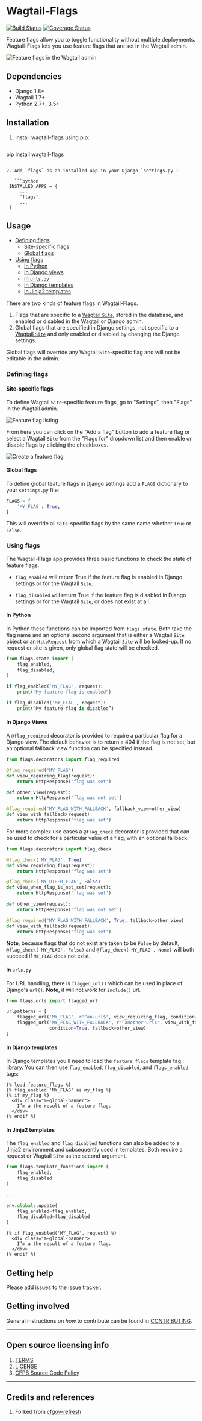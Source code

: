 # Wagtail-Flags

[![Build Status](https://travis-ci.org/cfpb/wagtail-flags.svg?branch=master)](https://travis-ci.org/cfpb/wagtail-flags)
[![Coverage Status](https://coveralls.io/repos/github/cfpb/wagtail-flags/badge.svg?branch=master)](https://coveralls.io/github/cfpb/wagtail-flags?branch=master)

Feature flags allow you to toggle functionality without multiple deployments. Wagtail-Flags lets you use feature flags that are set in the Wagtail admin.

![Feature flags in the Wagtail admin](screenshot_list.png)


## Dependencies

- Django 1.8+
- Wagtail 1.7+
- Python 2.7+, 3.5+


## Installation

1. Install wagtail-flags using pip:

   ```shell
pip install wagtail-flags
```

2. Add `flags` as an installed app in your Django `settings.py`:

   ```python
 INSTALLED_APPS = (
     ...
     'flags',
     ...
 )
```

## Usage

- [Defining flags](#defining-flags)
  - [Site-specific flags](#site-specific-flags)
  - [Global flags](#global-flags)
- [Using flags](#using-flags)
  - [In Python](#in-python)
  - [In Django views](#in-django-views)
  - [In `urls.py`](#in-urlspy)
  - [In Django templates](#in-django-templates)
  - [In Jinja2 templates](#in-jinja2-templates)


There are two kinds of feature flags in Wagtail-Flags.

1. Flags that are specific to a [Wagtail `Site`](http://docs.wagtail.io/en/stable/reference/pages/model_reference.html#site), stored in the database, and enabled or disabled in the Wagtail or Django admin.
2. Global flags that are specified in Django settings, not specific to a [Wagtail `Site`](http://docs.wagtail.io/en/stable/reference/pages/model_reference.html#site) and only enabled or disabled by changing the Django settings.

Global flags will override any Wagtail `Site`-specific flag and will not be editable in the admin.

### Defining flags

#### Site-specific flags

To define Wagtail `Site`-specific feature flags, go to "Settings", then "Flags" in the Wagtail admin.

![Feature flag listing](screenshot_list.png)

From here you can click on the "Add a flag" button to add a feature flag or select a Wagtail `Site` from the "Flags for" dropdown list and then enable or disable flags by clicking the checkboxes.

![Create a feature flag](screenshot_create.png)

#### Global flags

To define global feature flags in Django settings add a `FLAGS` dictionary to your `settings.py` file:

```python
FLAGS = {
    'MY_FLAG': True,
}
```

This will override all `Site`-specific flags by the same name whether `True` or `False`.

### Using flags

The Wagtail-Flags app provides three basic functions to check the state of feature flags.

- `flag_enabled` will return True if the feature flag is enabled in Django settings or for the Wagtail `Site`.

- `flag_disabled` will return True if the feature flag is disabled in Django settings or for the Wagtail `Site`, or does not exist at all.

#### In Python

In Python these functions can be imported from `flags.state`. Both take the flag name and an optional second argument that is either a Wagtail `Site` object or an `HttpRequest` from which a Wagtail `Site` will be looked-up. If no request or site is given, only global flag state will be checked.

```python
from flags.state import (
    flag_enabled,
    flag_disabled,
)

if flag_enabled('MY_FLAG', request):
	print("My feature flag is enabled")

if flag_disabled('MY_FLAG', request):
	print(“My feature flag is disabled”)
```

#### In Django Views

A `@flag_required` decorator is provided to require a particular flag for a Django view. The default behavior is to return a 404 if the flag is not set, but an optional fallback view function can be specified instead.

```python
from flags.decorators import flag_required

@flag_required('MY_FLAG')
def view_requiring_flag(request):
    return HttpResponse('flag was set')

def other_view(request):
    return HttpResponse('flag was not set')

@flag_required('MY_FLAG_WITH_FALLBACK', fallback_view=other_view)
def view_with_fallback(request):
    return HttpResponse('flag was set')
```

For more complex use cases a `@flag_check` decorator is provided that can be used to check for a particular value of a flag, with an optional fallback.

```python
from flags.decorators import flag_check

@flag_check('MY_FLAG', True)
def view_requiring_flag(request):
    return HttpResponse('flag was set')

@flag_check('MY_OTHER_FLAG', False)
def view_when_flag_is_not_set(request):
    return HttpResponse('flag was set')

def other_view(request):
    return HttpResponse('flag was not set')

@flag_required('MY_FLAG_WITH_FALLBACK', True, fallback=other_view)
def view_with_fallback(request):
    return HttpResponse('flag was set')
```

**Note**, because flags that do not exist are taken to be `False` by default, `@flag_check('MY_FLAG', False)` and `@flag_check('MY_FLAG', None)` will both succeed if `MY_FLAG` does not exist.

#### In `urls.py`

For URL handling, there is `flagged_url()` which can be used in place of Django's `url()`. **Note**, it will not work for `include()` url.

```python
from flags.urls import flagged_url

urlpatterns = [
    flagged_url('MY_FLAG', r'^an-url$', view_requiring_flag, condition=True),
    flagged_url('MY_FLAG_WITH_FALLBACK', r'^another-url$', view_with_fallback,
                condition=True, fallback=other_view)
]

```

#### In Django templates

In Django templates you'll need to load the `feature_flags` template tag library. You can then use `flag_enabled`, `flag_disabled`, and `flags_enabled` tags:

```django
{% load feature_flags %}
{% flag_enabled 'MY_FLAG' as my_flag %}
{% if my_flag %}
  <div class="m-global-banner">
    I’m a the result of a feature flag.   
  </div>
{% endif %}
```


#### In Jinja2 templates

The `flag_enabled` and `flag_disabled` functions can also be added to a Jinja2 environment and subsequently used in templates. Both require a request or Wagtail `Site` as the second argument.

```python
from flags.template_functions import (
    flag_enabled,
    flag_disabled
)

...

env.globals.update(
    flag_enabled=flag_enabled,
    flag_disabled=flag_disabled
)
```

```jinja
{% if flag_enabled('MY_FLAG', request) %}
  <div class="m-global-banner">
    I’m a the result of a feature flag.   
  </div>
{% endif %}
```


## Getting help

Please add issues to the [issue tracker](https://github.com/cfpb/wagtail-flags/issues).

## Getting involved

General instructions on _how_ to contribute can be found in [CONTRIBUTING](CONTRIBUTING.md).


----

## Open source licensing info
1. [TERMS](TERMS.md)
2. [LICENSE](LICENSE)
3. [CFPB Source Code Policy](https://github.com/cfpb/source-code-policy/)


----

## Credits and references

1. Forked from [cfgov-refresh](https://github.com/cfpb/cfgov-refresh/tree/master/cfgov/flags)
